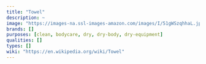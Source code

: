 ```yaml
---
title: "Towel"
description: ~
image: "https://images-na.ssl-images-amazon.com/images/I/51gWSzqhhaL.jpg"
brands: []
purposes: [clean, bodycare, dry, dry-body, dry-equipment]
qualities: []
types: []
wiki: "https://en.wikipedia.org/wiki/Towel"
---
```

